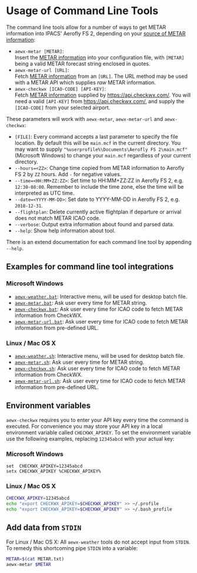 Usage of Command Line Tools
==================

The command line tools allow for a number of ways to get METAR information into IPACS' Aerofly FS 2, depending on your [source of METAR information](./metar.md):

* `aewx-metar [METAR]`:  
  Insert the [METAR information](./metar.md) into your configuration file, with `[METAR]` being a valid METAR forecast string enclosed in quotes.
* `aewx-metar-url [URL]`:  
  Fetch [METAR information](./metar.md) from an `[URL]`. The URL method may be used with a METAR API which supplies _raw_ METAR information.
* `aewx-checkwx [ICAO-CODE] [API-KEY]`:  
  Fetch [METAR information](./metar.md) supplied by https://api.checkwx.com/. You will need a valid `[API-KEY]` from https://api.checkwx.com/, and supply the `[ICAO-CODE]` from your selected airport.

These parameters will work with `aewx-metar`, `aewx-metar-url` and `aewx-checkwx`:

* `[FILE]`: Every command accepts a last parameter to specify the file location. By default this will be `main.mcf` in the current directory. You may want to supply `"%userprofile%\Documents\Aerofly FS 2\main.mcf"` (Microsoft Windows) to change your `main.mcf` regardless of your current directory.
* `--hours=<ZZ>`: Change time copied from METAR information to Aerofly FS 2 by `ZZ` hours. Add `-` for negative values.
* `--time=<HH:MM+ZZ:ZZ>`: Set time to HH:MM+ZZ:ZZ in Aerofly FS 2, e.g. `12:30-08:00`. Remember to include the time zone, else the time will be interpreted as UTC time.
* `--date=<YYYY-MM-DD>`: Set date to YYYY-MM-DD in Aerofly FS 2, e.g. `2018-12-31`.
* `--flightplan`: Delete currently active flightplan if departure or arrival does not match METAR ICAO code.
* `--verbose`: Output extra information about found and parsed data.
* `--help`: Show help information about tool.

There is an extend documentation for each command line tool by appending `--help`.

Examples for command line tool integrations
-------------------------------------------

### Microsoft Windows

* [`aewx-weather.bat`](aewx-weather.bat): Interactive menu, will be used for desktop batch file.
* [`aewx-metar.bat`](aewx-metar.bat): Ask user every time for METAR string.
* [`aewx-checkwx.bat`](aewx-checkwx.bat): Ask user every time for ICAO code to fetch METAR information from CheckWX.
* [`aewx-metar-url.bat`](aewx-metar-url.bat): Ask user every time for ICAO code to fetch METAR information from pre-defined URL.

### Linux / Mac OS X

* [`aewx-weather.sh`](aewx-weather.sh): Interactive menu, will be used for desktop batch file.
* [`aewx-metar.sh`](aewx-metar.sh): Ask user every time for METAR string.
* [`aewx-checkwx.sh`](aewx-checkwx.sh): Ask user every time for ICAO code to fetch METAR information from CheckWX.
* [`aewx-metar-url.sh`](aewx-metar-url.sh): Ask user every time for ICAO code to fetch METAR information from pre-defined URL.

Environment variables
---------------------

`aewx-checkwx` requires you to enter your API key every time the command is executed. For convenience you may store your API key in a local environment variable called `CHECKWX_APIKEY`. To set the environment variable use the following examples, replacing `12345abcd` with your actual key:

### Microsoft Windows

```batch
set  CHECKWX_APIKEY=12345abcd
setx CHECKWX_APIKEY %CHECKWX_APIKEY%
```

### Linux / Mac OS X

```bash
CHECKWX_APIKEY=12345abcd
echo "export CHECKWX_APIKEY=$CHECKWX_APIKEY" >> ~/.profile
echo "export CHECKWX_APIKEY=$CHECKWX_APIKEY" >> ~/.bash_profile
```

Add data from `STDIN`
---------------------

For Linux / Mac OS X: All `aewx-weather` tools do not accept input from `STDIN`. To remedy this shortcoming pipe `STDIN` into a variable:

```bash
METAR=$(cat METAR.txt)
aewx-metar $METAR

```
